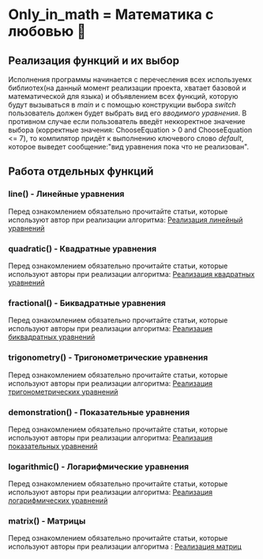 # Only_in_math = Математика с любовью &#128139;
 

## Реализация функций и их выбор
Исполнения программы начинается с перечесления всех используемх библиотех(на данный момент реализации проекта, хватает базовой и математической для языка) и объявлением всех функций, которую будут вызываться в _main_
и с помощью конструкции выбора _switch_ пользователь должен будет выбрать вид его _вводимого уравнения_. 
В противном случае если пользователь введёт неккоректное значение выбора 
(корректные значения: ChooseEquation > 0 and ChooseEquation <= 7), то компилятор придёт к выполнению ключевого слово _default_, которое выведет сообщение:"вид уравнения пока что не реализован". 
## Работа отдельных функций
### line() - Линейные уравнения
Перед ознакомлением обязательно прочитайте статьи, которые используют автор при реализации алгоритма:
[Реализация линейный уравнений](https://ru.wikipedia.org/wiki/%D0%9B%D0%B8%D0%BD%D0%B5%D0%B9%D0%BD%D0%BE%D0%B5_%D1%83%D1%80%D0%B0%D0%B2%D0%BD%D0%B5%D0%BD%D0%B8%D0%B5)


### quadratic() - Квадратные уравнения
Перед ознакомлением обязательно прочитайте статьи, которые используют авторы при реализации алгоритма:
[Реализация квадратных уравнений](http://mph1.phys.spbu.ru/~gelfreikh/%D0%BA%D0%BE%D0%BC%D0%BF%D0%BB%20%D1%87%D0%B8%D1%81%D0%BB%D0%B0%20%D1%87%D1%82%D0%BC.pdf)

### fractional() - Биквадратные уравнения
Перед ознакомлением обязательно прочитайте статьи, которые используют авторы при реализации алгоритма:
[Реализация биквадратных уравнений](https://tutomath.ru/baza-znanij/bikvadratnye-uravneniya.html)

### trigonometry() - Тригонометрические уравнения
Перед ознакомлением обязательно прочитайте статьи, которые используют авторы при реализации алгоритма:
[Реализация тригонометрических уравнений](https://matemonline.com/dh/%D1%82%D1%80%D0%B8%D0%B3%D0%BE%D0%BD%D0%BE%D0%BC%D0%B5%D1%82%D1%80%D0%B8%D1%8F/trigonometricheskie-uravnenija/)

###  demonstration() - Показательные уравнения
Перед ознакомлением обязательно прочитайте статьи, которые используют авторы при реализации алгоритма:
[Реализация показательных уравнений](https://ru.wikipedia.org/wiki/%D0%9F%D0%BE%D0%BA%D0%B0%D0%B7%D0%B0%D1%82%D0%B5%D0%BB%D1%8C%D0%BD%D1%8B%D0%B5_%D1%83%D1%80%D0%B0%D0%B2%D0%BD%D0%B5%D0%BD%D0%B8%D1%8F)

###  logarithmic() - Логарифмические уравнения
Перед ознакомлением обязательно прочитайте статьи, которые используют авторы при реализации алгоритма:
[Реализация логарифмических уравнений](https://umschool.net/library/matematika/logarifmicheskie-uravneniya-i-neravenstva/)

###   matrix() - Матрицы
Перед ознакомлением обязательно прочитайте статьи, которые используют авторы при реализации алгоритма :
[Реализация матриц](https://educon.by/index.php/materials/hmath/osnovy-matricy)
